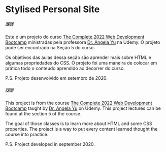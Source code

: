 # Stylised Personal Site

##### 🇧🇷
Este é um projeto do curso [The Complete 2022 Web Development Bootcamp](https://www.udemy.com/course/the-complete-web-development-bootcamp/) ministradas pela professora [Dr. Angela Yu](https://www.udemy.com/user/4b4368a3-b5c8-4529-aa65-2056ec31f37e/) na Udemy. O projeto pode ser encontrado na Seção 5 do curso. 

Os objetivos das aulas dessa seção são aprender mais sobre HTML e algumas propriedades do CSS. O projeto foi uma maneira de colocar em prática todo o conteúdo aprendido ao decorrer do curso.

P.S. Projeto desenvolvido em setembro de 2020.

##### 🇺🇸
This project is from the course [The Complete 2022 Web Development Bootcamp](https://www.udemy.com/course/the-complete-web-development-bootcamp/) taught by [Dr. Angela Yu](https://www.udemy.com/user/4b4368a3-b5c8-4529-aa65-2056ec31f37e/) on Udemy. This project lectures can be found at the section 5 of the course.

The goal of those classes is to learn more about HTML and some CSS properties. The project is a way to put every content learned thought the course into practice.

P.S. Project developed in september 2020.